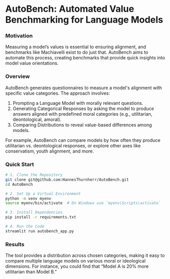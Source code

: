 # AutoBench: Automated Value Benchmarking for Language Models

### Motivation
Measuring a model’s values is essential to ensuring alignment, and benchmarks like Machiavelli exist to do just that. AutoBench aims to automate this process, creating benchmarks that provide quick insights into model value orientations.

### Overview
AutoBench generates questionnaires to measure a model's alignment with specific value categories. The approach involves:

1. Prompting a Language Model with morally relevant questions.
2. Generating Categorical Responses by asking the model to produce answers aligned with predefined moral categories (e.g., utilitarian, deontological, amoral).
3. Comparing Distributions to reveal value-based differences among models.

For example, AutoBench can compare models by how often they produce utilitarian vs. deontological responses, or explore other axes like conservatism, youth alignment, and more.

### Quick Start

```bash
# 1. Clone the Repository
git clone git@github.com:HannesThurnherr/AutoBench.git
cd AutoBench

# 2. Set Up a Virtual Environment
python -m venv myenv
source myenv/bin/activate  # On Windows use `myenv\Scripts\activate`

# 3. Install Dependencies
pip install -r requirements.txt

# 4. Run the Code
streamlit run autobench_app.py
```

### Results
The tool provides a distribution across chosen categories, making it easy to compare multiple language models on various moral or ideological dimensions. For instance, you could find that “Model A is 20% more utilitarian than Model B.”
